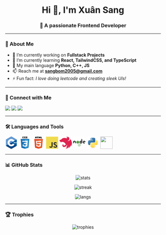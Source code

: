 <h1 align="center">Hi 👋, I'm Xuân Sang</h1>
<h3 align="center">🚀 A passionate Frontend Developer</h3>

---

### 🌟 About Me
- 🔭 I’m currently working on **Fullstack Projects**  
- 🌱 I’m currently learning **React, TailwindCSS, and TypeScript**  
- 💬 My main language **Python, C++, JS**
- 📫 Reach me at **sangbom2005@gmail.com**  
- ⚡ Fun fact: *I love doing leetcode and creating sleek UIs!*  

---

### 🤝 Connect with Me
<p align="left">
<a href="https://linkedin.com/in/your-link" target="_blank"><img src="https://img.shields.io/badge/-LinkedIn-blue?style=flat&logo=linkedin" /></a>
<a href="https://twitter.com/your-link" target="_blank"><img src="https://img.shields.io/badge/-Twitter-%231DA1F2?style=flat&logo=twitter&logoColor=white" /></a>
<a href="mailto:sangbom2005@gmail.com"><img src="https://img.shields.io/badge/-Gmail-D14836?style=flat&logo=gmail&logoColor=white" /></a>
</p>

---

### 🛠️ Languages and Tools
<p align="left"> 
  <img src="https://raw.githubusercontent.com/devicons/devicon/master/icons/cplusplus/cplusplus-original.svg" width="40" height="40"/> 
  <img src="https://raw.githubusercontent.com/devicons/devicon/master/icons/css3/css3-original-wordmark.svg" width="40" height="40"/> 
  <img src="https://raw.githubusercontent.com/devicons/devicon/master/icons/html5/html5-original-wordmark.svg" width="40" height="40"/> 
  <img src="https://raw.githubusercontent.com/devicons/devicon/master/icons/javascript/javascript-original.svg" width="40" height="40"/> 
  <img src="https://raw.githubusercontent.com/devicons/devicon/master/icons/nestjs/nestjs-plain.svg" width="40" height="40"/> 
  <img src="https://raw.githubusercontent.com/devicons/devicon/master/icons/nodejs/nodejs-original-wordmark.svg" width="40" height="40"/> 
  <img src="https://raw.githubusercontent.com/devicons/devicon/master/icons/python/python-original.svg" width="40" height="40"/> 
  <img src="https://www.vectorlogo.zone/logos/tailwindcss/tailwindcss-icon.svg" width="40" height="40"/> 
</p>

---

### 📊 GitHub Stats
<p align="center">
  <img src="https://github-readme-stats.vercel.app/api?username=xuansang2005&show_icons=true&theme=tokyonight" alt="stats" />
</p>

<p align="center">
  <img src="https://github-readme-streak-stats.herokuapp.com/?user=xuansang2005&theme=tokyonight" alt="streak" />
</p>

<p align="center">
  <img src="https://github-readme-stats.vercel.app/api/top-langs?username=xuansang2005&show_icons=true&locale=en&layout=compact&theme=tokyonight" alt="langs" />
</p>

---

### 🏆 Trophies
<p align="center">
  <img src="https://github-profile-trophy.vercel.app/?username=xuansang2005&theme=tokyonight&row=1&column=6" alt="trophies" />
</p>
